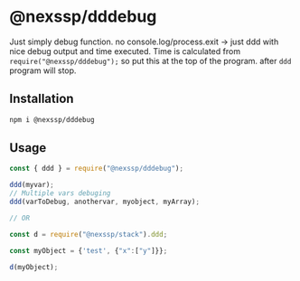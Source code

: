 # @nexssp/dddebug

Just simply debug function. no console.log/process.exit -> just ddd with nice debug output and time executed. Time is calculated from `require("@nexssp/dddebug");` so put this at the top of the program. after `ddd` program will stop.

## Installation

```sh
npm i @nexssp/dddebug
```

## Usage

```js
const { ddd } = require("@nexssp/dddebug");

ddd(myvar);
// Multiple vars debuging
ddd(varToDebug, anothervar, myobject, myArray);

// OR

const d = require("@nexssp/stack").ddd;

const myObject = {'test', {"x":["y"]}};

d(myObject);
```
